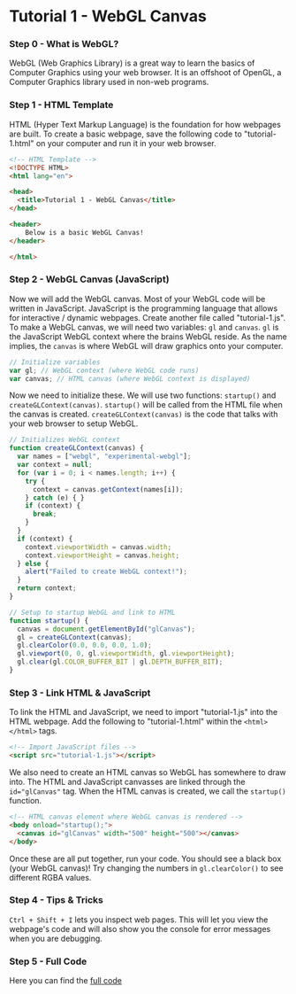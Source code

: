 
# Tutorial 1 - WebGL Canvas

### Step 0 - What is WebGL?
WebGL (Web Graphics Library) is a great way to learn the basics of Computer Graphics using your web browser. It is an offshoot of OpenGL, a Computer Graphics library used in non-web programs. 

### Step 1 - HTML Template
HTML (Hyper Text Markup Language) is the foundation for how webpages are built. To create a basic webpage, save the following code to "tutorial-1.html" on your computer and run it in your web browser.

```html
<!-- HTML Template -->
<!DOCTYPE HTML>
<html lang="en">

<head>
  <title>Tutorial 1 - WebGL Canvas</title>
</head>

<header>
    Below is a basic WebGL Canvas!
</header>

</html>
```

### Step 2 - WebGL Canvas (JavaScript)
Now we will add the WebGL canvas. Most of your WebGL code will be written in JavaScript. JavaScript is the programming language that allows for interactive / dynamic webpages. Create another file called "tutorial-1.js". To make a WebGL canvas, we will need two variables: ```gl``` and ```canvas```. ```gl``` is the JavaScript WebGL context where the brains WebGL reside. As the name implies, the ```canvas``` is where WebGL will draw graphics onto your computer. 

```javascript
// Initialize variables
var gl; // WebGL context (where WebGL code runs)
var canvas; // HTML canvas (where WebGL context is displayed)
```

Now we need to initialize these. We will use two functions: ```startup()``` and ```createGLContext(canvas)```. ```startup()``` will be called from the HTML file when the canvas is created. ```createGLContext(canvas)``` is the code that talks with your web browser to setup WebGL.

```javascript
// Initializes WebGL context
function createGLContext(canvas) {
  var names = ["webgl", "experimental-webgl"];
  var context = null;
  for (var i = 0; i < names.length; i++) {
    try {
      context = canvas.getContext(names[i]);
    } catch (e) { }
    if (context) {
      break;
    } 
  }
  if (context) {
    context.viewportWidth = canvas.width;
    context.viewportHeight = canvas.height;
  } else {
    alert("Failed to create WebGL context!");
  }
  return context;
}

// Setup to startup WebGL and link to HTML
function startup() {
  canvas = document.getElementById("glCanvas");
  gl = createGLContext(canvas);
  gl.clearColor(0.0, 0.0, 0.0, 1.0);
  gl.viewport(0, 0, gl.viewportWidth, gl.viewportHeight);
  gl.clear(gl.COLOR_BUFFER_BIT | gl.DEPTH_BUFFER_BIT);
}
```

### Step 3 - Link HTML & JavaScript
To link the HTML and JavaScript, we need to import "tutorial-1.js" into the HTML webpage. Add the following to "tutorial-1.html" within the ```<html></html>``` tags.

```html
<!-- Import JavaScript files -->
<script src="tutorial-1.js"></script>
```

We also need to create an HTML canvas so WebGL has somewhere to draw into. The HTML and JavaScript canvasses are linked through the ```id="glCanvas"``` tag. When the HTML canvas is created, we call the ```startup()``` function.

```html
<!-- HTML canvas element where WebGL canvas is rendered -->
<body onload="startup();">
  <canvas id="glCanvas" width="500" height="500"></canvas>
</body>
```

Once these are all put together, run your code. You should see a black box (your WebGL canvas)! Try changing the numbers in ```gl.clearColor()``` to see different RGBA values.

### Step 4 - Tips & Tricks
```Ctrl + Shift + I``` lets you inspect web pages. This will let you view the webpage's code and will also show you the console for error messages when you are debugging.

### Step 5 - Full Code
Here you can find the [full code](https://github.com/Greenninja4/graphics/tutorial-1)